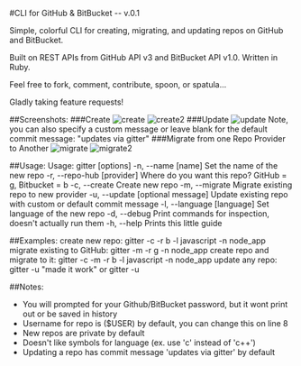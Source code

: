 #CLI for GitHub & BitBucket -- v.0.1

Simple, colorful CLI for creating, migrating, and updating repos on GitHub and BitBucket.

Built on REST APIs from GitHub API v3 and BitBucket API v1.0. Written in Ruby.

Feel free to fork, comment, contribute, spoon, or spatula...

Gladly taking feature requests!

##Screenshots:
###Create
![create](https://github.com/dderiso/gitter/raw/master/screenshots_for_github/create.png)
![create2](https://github.com/dderiso/gitter/raw/master/screenshots_for_github/create2.png)
###Update
![update](https://github.com/dderiso/gitter/raw/master/screenshots_for_github/update.png)
Note, you can also specify a custom message or leave blank for the default commit message: "updates via gitter"
###Migrate from one Repo Provider to Another
![migrate](https://github.com/dderiso/gitter/raw/master/screenshots_for_github/migrate.png)
![migrate2](https://github.com/dderiso/gitter/raw/master/screenshots_for_github/migrate2.png)

##Usage:
    Usage: gitter [options]
	    -n, --name [name]                Set the name of the new repo
	    -r, --repo-hub [provider]        Where do you want this repo? GitHub = g, Bitbucket = b
	    -c, --create                     Create new repo
	    -m, --migrate                    Migrate existing repo to new provider
	    -u, --update [optional message]  Update existing repo with custom or default commit message
	    -l, --language [language]        Set language of the new repo
	    -d, --debug                      Print commands for inspection, doesn't actually run them
	    -h, --help                       Prints this little guide

##Examples:
    create new repo: 				gitter -c -r b -l javascript -n node_app
    migrate existing to GitHub: 	gitter -m -r g -n node_app
    create repo and migrate to it: 	gitter -c -m -r b -l javascript -n node_app
    update any repo: 				gitter -u "made it work" or gitter -u

##Notes:
* You will prompted for your Github/BitBucket password, but it wont print out or be saved in history
* Username for repo is ($USER) by default, you can change this on line 8
* New repos are private by default
* Doesn't like symbols for language (ex. use 'c' instead of 'c++')
* Updating a repo has commit message 'updates via gitter' by default

